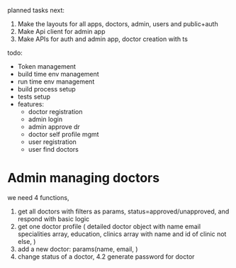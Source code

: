 

planned tasks next:

1. Make the layouts for all apps, doctors, admin, users and public+auth
2. Make Api client for admin app
3. Make APIs for auth and admin app, doctor creation with ts

todo: 
- Token management
- build time env management
- run time env management
- build process setup
- tests setup
- features:
    - doctor registration
    - admin login
    - admin approve dr
    - doctor self profile mgmt
    - user registration
    - user find doctors



# Admin managing doctors
we need 4 functions,  
1. get all doctors with filters as params, status=approved/unapproved, and respond with basic logic 
2. get one doctor profile ( detailed doctor object with name email specialities array, education, clinics array with name and id of clinic not else, )
3. add a new doctor: params(name, email, )
4. change status of a doctor, 4.2 generate password for doctor
